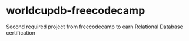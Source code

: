 # worldcupdb-freecodecamp
Second required project from freecodecamp to earn Relational Database certification
